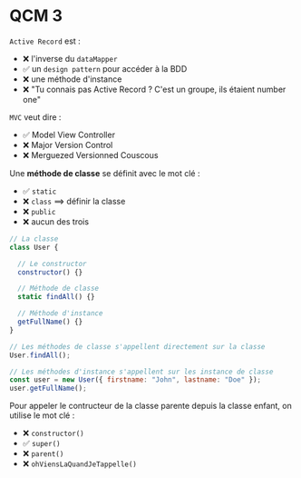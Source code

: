 # QCM 3

`Active Record` est : 
- ❌ l'inverse du `dataMapper`
- ✅ un `design pattern` pour accéder à la BDD
- ❌ une méthode d'instance
- ❌ "Tu connais pas Active Record ? C'est un groupe, ils étaient number one"


`MVC` veut dire : 
- ✅ Model View Controller
- ❌ Major Version Control
- ❌ Merguezed Versionned Couscous


Une **méthode de classe** se définit avec le mot clé :
- ✅ `static`
- ❌ `class`  ==> définir la classe 
- ❌ `public`
- ❌ aucun des trois

```js
// La classe
class User {

  // Le constructor
  constructor() {}

  // Méthode de classe
  static findAll() {}

  // Méthode d'instance
  getFullName() {}
}

// Les méthodes de classe s'appellent directement sur la classe
User.findAll();

// Les méthodes d'instance s'appellent sur les instance de classe
const user = new User({ firstname: "John", lastname: "Doe" });
user.getFullName();
```


Pour appeler le contructeur de la classe parente depuis la classe enfant, on utilise le mot clé : 
- ❌ `constructor()`
- ✅ `super()`
- ❌ `parent()`
- ❌ `ohViensLaQuandJeTappelle()`
